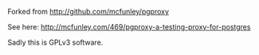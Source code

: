 Forked from http://github.com/mcfunley/pgproxy

See here: http://mcfunley.com/469/pgproxy-a-testing-proxy-for-postgres

Sadly this is GPLv3 software.
